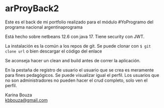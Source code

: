 # arProyBack2
Este es el back de mi portfolio realizado para el módulo #YoProgramo del programa nacional argentinaprograma  

Está hecho sobre netbeans 12.6 con java 17. Tiene security con JWT.

La instalación es la común a los repos de git. Se puede clonar con
`$ git clone url`
o bien descargar el código del enlace 

Se aconseja hacer un clean and build antes de correr la aplicación.

En la pestaña de registro de usuario el usuario que se crea es meramente para fines pedagógicos. 
Se puede visualizar igual el perfil. Los usuarios que no son administradores no pueden hacer el crud completo, solo ven el perfil.  

Karina Bouza  
kbbouza@gmail.com
